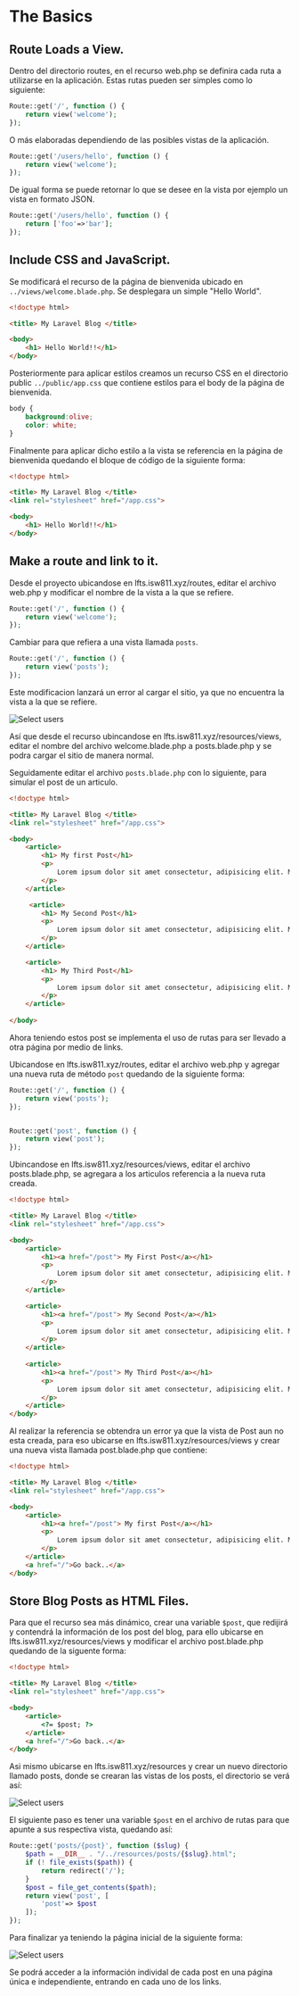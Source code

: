 # The Basics

## Route Loads a View.
Dentro del directorio routes, en el recurso web.php se definira cada ruta
a utilizarse en la aplicación.
Estas rutas pueden ser simples como lo siguiente:
```php
Route::get('/', function () {
    return view('welcome');
});
```
O más elaboradas dependiendo de las posibles vistas de la aplicación.
```php
Route::get('/users/hello', function () {
    return view('welcome');
});
```
De igual forma se puede retornar lo que se desee en la vista por ejemplo un vista en formato JSON.
```php
Route::get('/users/hello', function () {
    return ['foo'=>'bar'];
});
```
## Include CSS and JavaScript.
Se modificará el recurso de la página de bienvenida ubicado en `../views/welcome.blade.php`. 
Se desplegara un simple "Hello World". 

```html
<!doctype html>

<title> My Laravel Blog </title>

<body>
    <h1> Hello World!!</h1>
</body>
```
Posteriormente para aplicar estilos creamos un recurso CSS en el directorio public `../public/app.css` que contiene estilos para el body de la página de bienvenida.

```css
body {
    background:olive;
    color: white;
}
```
Finalmente para aplicar dicho estilo a la vista se referencia en la página de bienvenida quedando el bloque
de código de la siguiente forma:

```html
<!doctype html>

<title> My Laravel Blog </title>
<link rel="stylesheet" href="/app.css">

<body>
    <h1> Hello World!!</h1>
</body>

```
## Make a route and link to it.
Desde el proyecto ubicandose en lfts.isw811.xyz/routes, editar el archivo web.php y modificar el nombre de la vista a la que se refiere.

```php
Route::get('/', function () {
    return view('welcome');
});
```
Cambiar para que refiera a una vista llamada `posts`.

```php
Route::get('/', function () {
    return view('posts');
});
```
Este modificacion lanzará un error al cargar el sitio, ya que no encuentra la vista a la que se refiere.

![Select users](../images/error-posts.png)

Así que desde el recurso ubincandose en lfts.isw811.xyz/resources/views, editar el nombre del archivo welcome.blade.php a posts.blade.php
y se podra cargar el sitio de manera normal.

Seguidamente editar el archivo `posts.blade.php` con lo siguiente, para simular el post de un articulo.

```html
<!doctype html>

<title> My Laravel Blog </title>
<link rel="stylesheet" href="/app.css">

<body>
    <article>
        <h1> My first Post</h1>
        <p>
            Lorem ipsum dolor sit amet consectetur, adipisicing elit. Minus id magni harum molestiae officia explicabo ipsam libero in fuga, velit magnam nam cupiditate mollitia tempora architecto modi ad laudantium repellendus.
        </p>
    </article>

     <article>
        <h1> My Second Post</h1>
        <p>
            Lorem ipsum dolor sit amet consectetur, adipisicing elit. Minus id magni harum molestiae officia explicabo ipsam libero in fuga, velit magnam nam cupiditate mollitia tempora architecto modi ad laudantium repellendus.
        </p>
    </article>

    <article>
        <h1> My Third Post</h1>
        <p>
            Lorem ipsum dolor sit amet consectetur, adipisicing elit. Minus id magni harum molestiae officia explicabo ipsam libero in fuga, velit magnam nam cupiditate mollitia tempora architecto modi ad laudantium repellendus.
        </p>
    </article>
    
</body>
```
Ahora teniendo estos post se implementa el uso de rutas para ser llevado a otra página por medio de links.

Ubicandose en lfts.isw811.xyz/routes, editar el archivo web.php y agregar una nueva ruta de método `post` quedando de la siguiente forma:

```php
Route::get('/', function () {
    return view('posts');
});


Route::get('post', function () {
    return view('post');
});
```
Ubincandose en lfts.isw811.xyz/resources/views, editar el archivo posts.blade.php, se agregara a los articulos referencia a la nueva ruta creada.

```html
<!doctype html>

<title> My Laravel Blog </title>
<link rel="stylesheet" href="/app.css">

<body>
    <article>
        <h1><a href="/post"> My First Post</a></h1>
        <p>
            Lorem ipsum dolor sit amet consectetur, adipisicing elit. Minus id magni harum molestiae officia explicabo ipsam libero in fuga, velit magnam nam cupiditate mollitia tempora architecto modi ad laudantium repellendus.
        </p>
    </article>

    <article>
        <h1><a href="/post"> My Second Post</a></h1>
        <p>
            Lorem ipsum dolor sit amet consectetur, adipisicing elit. Minus id magni harum molestiae officia explicabo ipsam libero in fuga, velit magnam nam cupiditate mollitia tempora architecto modi ad laudantium repellendus.
        </p>
    </article>
    
    <article>
        <h1><a href="/post"> My Third Post</a></h1>
        <p>
            Lorem ipsum dolor sit amet consectetur, adipisicing elit. Minus id magni harum molestiae officia explicabo ipsam libero in fuga, velit magnam nam cupiditate mollitia tempora architecto modi ad laudantium repellendus.
        </p>
    </article>
</body>
```
Al realizar la referencia se obtendra un error ya que la vista de Post aun no esta creada, para eso ubicarse en lfts.isw811.xyz/resources/views y crear una nueva vista llamada post.blade.php que contiene:

```html
<!doctype html>

<title> My Laravel Blog </title>
<link rel="stylesheet" href="/app.css">

<body>
    <article>
        <h1><a href="/post"> My first Post</a></h1>
        <p>
            Lorem ipsum dolor sit amet consectetur, adipisicing elit. Minus id magni harum molestiae officia explicabo ipsam libero in fuga, velit magnam nam cupiditate mollitia tempora architecto modi ad laudantium repellendus.
        </p>
    </article>
    <a href="/">Go back..</a>
</body>
```
## Store Blog Posts as HTML Files.

Para que el recurso sea más dinámico, crear una variable `$post`, que redijirá y contendrá la información de los post del blog, para ello ubicarse en lfts.isw811.xyz/resources/views y modificar el archivo post.blade.php quedando de la siguente forma:

```html
<!doctype html>

<title> My Laravel Blog </title>
<link rel="stylesheet" href="/app.css">

<body>
    <article>
        <?= $post; ?>
    </article>
    <a href="/">Go back..</a>
</body>
```
Asi mismo ubicarse en lfts.isw811.xyz/resources y crear un nuevo directorio llamado posts, donde se crearan las vistas de los posts, el directorio se verá así:

![Select users](../images/posts-view.png)

El siguiente paso es tener una variable `$post` en el archivo de rutas para que apunte a sus respectiva vista, quedando así:

```php
Route::get('posts/{post}', function ($slug) {
    $path = __DIR__ . "/../resources/posts/{$slug}.html";
    if (! file_exists($path)) {
        return redirect('/');
    }
    $post = file_get_contents($path);
    return view('post', [
        'post'=> $post
    ]);
});
```
Para finalizar ya teniendo la página inicial de la siguiente forma:

![Select users](../images/post-init.png)

Se podrá acceder a la información individal de cada post en una página única e independiente, entrando en cada uno de los links.
